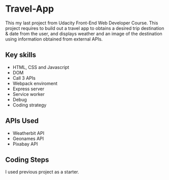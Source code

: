 # Travel-App
This my last project from Udacity Front-End Web Developer Course. This project requires to build out a travel app to obtains a desired trip destination & date from the user, and displays weather and an image of the destination using information obtained from external APIs. 

## Key skills
- HTML, CSS and Javascript
- DOM
- Call 3 APIs
- Webpack enviroment
- Express server
- Service worker
- Debug
- Coding strategy 

## APIs Used
- Weatherbit API
- Geonames API
- Pixabay API 

## Coding Steps
I used previous project as a starter.  
